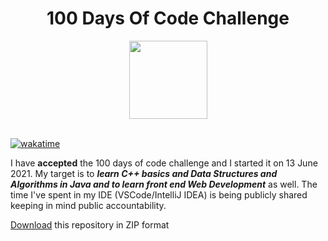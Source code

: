 <h1 align = "center">100 Days Of Code Challenge</h1>
<center><img src = "https://100-days-of-code.s3-us-west-1.amazonaws.com/Readme/100DocLogo.gif"
width="125" height = "125" > </center>
<br>

[![wakatime](https://wakatime.com/badge/github/arnavk09/100-days-of-code.svg)](https://wakatime.com/badge/github/arnavk09/100-days-of-code)

<p>I have <b>accepted</b> the 100 days of code challenge and I started it on 13 June 2021. My target is to <b><i>learn C++ basics and Data Structures and Algorithms in Java and to learn front end Web Development</i></b> as well. The time I've spent in my IDE (VSCode/IntelliJ IDEA) is being publicly shared keeping in mind public accountability.</p>

<!-- Place this tag where you want the button to render. -->
<!-- Place this tag where you want the button to render. -->
<a class="github-button" href="https://github.com/arnavk09/100-days-of-code/archive/refs/heads/master.zip" data-color-scheme="no-preference: dark; light: dark; dark: dark;" aria-label="Download ntkme/github-buttons on GitHub">Download</a> this repository in ZIP format